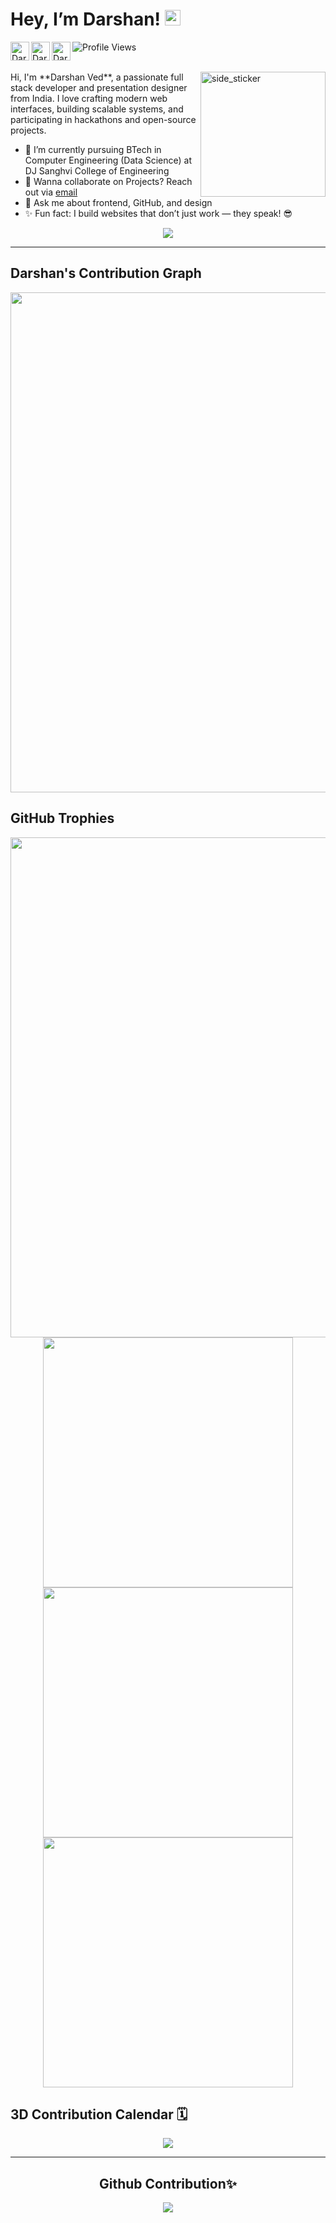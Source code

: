 <h1> Hey, I’m Darshan! <img src="https://media.giphy.com/media/hvRJCLFzcasrR4ia7z/giphy.gif" width="25px"></h1>

<a href="https://discord.gg/YOUR_DISCORD_INVITE">
  <img align="left" alt="Darshan | Discord" width="30" src="https://www.svgrepo.com/show/353655/discord-icon.svg" />
</a>
<a href="https://www.linkedin.com/in/darshanved">
  <img align="left" alt="Darshan | LinkedIN" width="30" src="https://www.svgrepo.com/show/448234/linkedin.svg" />
</a>
<a href="https://www.instagram.com/_darshanved23_/">
  <img align="left" alt="Darshan | Instagram" width="30" src="https://user-images.githubusercontent.com/83356501/129452050-d0157287-2350-4999-95b9-ea9e8a27639b.png" />
</a>

![Profile Views](https://komarev.com/ghpvc/?username=darved2305)

<br>
<img align="right" width=200px height=200px alt="side_sticker" src="https://media.giphy.com/media/TEnXkcsHrP4YedChhA/giphy.gif" />
Hi, I'm **Darshan Ved**, a passionate full stack developer and presentation designer from India. I love crafting modern web interfaces, building scalable systems, and participating in hackathons and open-source projects.

<ul>
<li>🌱 I’m currently pursuing BTech in Computer Engineering (Data Science) at DJ Sanghvi College of Engineering </li>
<li>💼 Wanna collaborate on Projects? Reach out via <a href="mailto:darshanmved@gmail.com">email</a></li>
<li>💬 Ask me about frontend, GitHub, and design</li>
<li>✨ Fun fact: I build websites that don’t just work — they speak! 😎</li>
</ul>

<p align="center">
  <a href="https://skillicons.dev">
    <img src="https://go-skill-icons.vercel.app/api/icons?i=html,css,js,tailwind,react,nextjs,nodejs,express,mongodb,flask,py,c,cpp,figma,git,github,vscode,vercel,netlify&perline=14" />
  </a>
</p>

<hr>

<h2>Darshan's Contribution Graph</h2>
<p align="center">
<img width="800" src="https://github-readme-activity-graph.vercel.app/graph?username=darved2305" />
</p>

<h2>GitHub Trophies</h2>
<p align="center">
<img width="800" src="https://github-profile-trophy.vercel.app/?username=darved2305&column=7&margin-w=15&margin-h=15&no-bg=true&no-frame=true&theme=juicyfresh" />
<br>
<a href="https://github-readme-stats.vercel.app/api?username=darved2305&show_icons=true&theme=tokyonight">
  <img width="400" src="https://github-readme-stats.vercel.app/api?username=darved2305&show_icons=true&theme=tokyonight" />
</a>
<a href="https://github-readme-streak-stats.herokuapp.com/?user=darved2305&theme=tokyonight">
  <img width="400" src="https://github-readme-streak-stats.herokuapp.com/?user=darved2305&theme=tokyonight" />
</a>
<a href="https://github-readme-stats.vercel.app/api/top-langs/?username=darved2305&theme=dark&layout=compact">
  <img width="400" src="https://github-readme-stats.vercel.app/api/top-langs/?username=darved2305&theme=dark&layout=compact" />
</a>
</p>

## 3D Contribution Calendar 🗓️
<p align='center'>
<img src="https://raw.githubusercontent.com/Ashutosh00710/github-readme-3d-contrib/main/3d-contrib/profile-night-green.svg">
</p>

---

<h2 align="center">Github Contribution✨</h2>

<p align="center">
  <img src="https://github.com/darved2305/darved2305/raw/output/github-contribution-grid-snake.svg" />
</p>
